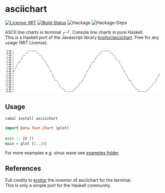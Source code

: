 # asciichart
[![License: MIT](https://img.shields.io/badge/License-MIT-brightgreen.svg)](https://opensource.org/licenses/MIT)
[![Build Status](https://travis-ci.org/madnight/asciichart.svg?branch=master)](https://travis-ci.org/madnight/asciichart)
![Hackage](https://images1-focus-opensocial.googleusercontent.com/gadgets/proxy?container=focus&url=https://img.shields.io/hackage/v/asciichart.svg)
![Hackage-Deps](https://images1-focus-opensocial.googleusercontent.com/gadgets/proxy?container=focus&url=https://img.shields.io/hackage-deps/v/asciichart.svg)

ASCII line charts in terminal ╭┈╯. Console line charts in pure Haskell.  
This is a Haskell port of the Javascript library [kroitor/asciichart](https://github.com/kroitor/asciichart). Free for any usage (MIT License).

![](example.png)

## Usage
```bash
cabal install asciichart
```

```haskell
import Data.Text.Chart (plot)

main :: IO ()
main = plot [1..20]
```

For more examples e.g. sinus wave see [examples folder](https://github.com/madnight/asciichart/tree/master/examples).

## References

Full credits to [kroitor](https://github.com/kroitor/) the inventor of asciichart for the terminal.  
This is only a simple port for the Haskell community.
